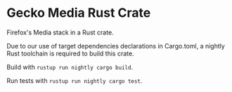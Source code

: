 # Gecko Media Rust Crate

Firefox's Media stack in a Rust crate.

Due to our use of target dependencies declarations in Cargo.toml, a nightly Rust
toolchain is required to build this crate.

Build with `rustup run nightly cargo build`.

Run tests with `rustup run nightly cargo test`.
